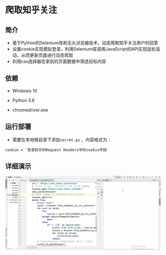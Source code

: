 ﻿爬取知乎关注
================================
## 简介
* 基于Python的Selenium库和无头浏览器技术，动态爬取知乎关注用户的回答
* 设置cookie实现模拟登录，利用Selenium库调用JavaScript的API实现鼠标滚动，从而更新页面进行动态爬取
* 利用css选择器在拿到的页面数据中筛选目标内容

## 依赖
* Windows 10

* Python 3.6

* chromedriver.exe

## 运行部署
* 需要在本地根目录下添加`secret.py` ，内容格式为：
```
cookie = '登录知乎的Request Headers中的cookie字段'
```

## 详细演示
![动态爬取知乎关注](images/crawler_headless.gif)
